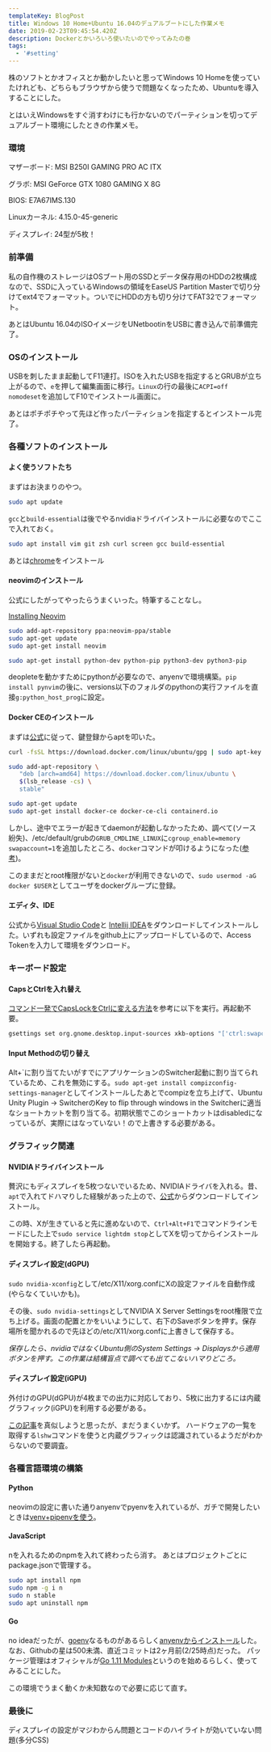 ```yaml
---
templateKey: BlogPost
title: Windows 10 Home+Ubuntu 16.04のデュアルブートにした作業メモ
date: 2019-02-23T09:45:54.420Z
description: Dockerとかいろいろ使いたいのでやってみたの巻
tags:
  - '#setting'
---
```

株のソフトとかオフィスとか動かしたいと思ってWindows 10 Homeを使っていたけれども、どちらもブラウザから使うで問題なくなったため、Ubuntuを導入することにした。

とはいえWindowsをすぐ消すわけにも行かないのでパーティションを切ってデュアルブート環境にしたときの作業メモ。

### 環境
マザーボード: MSI B250I GAMING PRO AC ITX

グラボ: MSI GeForce GTX 1080 GAMING X 8G

BIOS: E7A67IMS.130

Linuxカーネル: 4.15.0-45-generic

ディスプレイ: 24型が5枚！

### 前準備
私の自作機のストレージはOSブート用のSSDとデータ保存用のHDDの2枚構成なので、SSDに入っているWindowsの領域をEaseUS Partition Masterで切り分けてext4でフォーマット。ついでにHDDの方も切り分けてFAT32でフォーマット。

あとはUbuntu 16.04のISOイメージをUNetbootinをUSBに書き込んで前準備完了。

### OSのインストール
USBを刺したまま起動してF11連打。ISOを入れたUSBを指定するとGRUBが立ち上がるので、`e`を押して編集画面に移行。`Linux`の行の最後に`ACPI=off nomodeset`を追加してF10でインストール画面に。

あとはポチポチやって先ほど作ったパーティションを指定するとインストール完了。

### 各種ソフトのインストール
#### よく使うソフトたち
まずはお決まりのやつ。
```bash
sudo apt update
```

`gcc`と`build-essential`は後でやるnvidiaドライバインストールに必要なのでここで入れておく。
```bash
sudo apt install vim git zsh curl screen gcc build-essential
```

あとは[chrome](https://www.google.com/chrome/?brand=CHBD&gclid=Cj0KCQiA-8PjBRCWARIsADc18TL4rqXX7yuqHOGbdQpDq6qIFyqoWCo3oudPytr7LYABc0WZw25x7CMaArLMEALw_wcB&gclsrc=aw.ds)をインストール

#### neovimのインストール
公式にしたがってやったらうまくいった。特筆することなし。

[Installing Neovim](https://github.com/neovim/neovim/wiki/Installing-Neovim)
```bash
sudo add-apt-repository ppa:neovim-ppa/stable
sudo apt-get update
sudo apt-get install neovim

sudo apt-get install python-dev python-pip python3-dev python3-pip
```

deopleteを動かすためにpythonが必要なので、anyenvで環境構築。`pip install pynvim`の後に、versions以下のフォルダのpythonの実行ファイルを直接`g:python_host_prog`に設定。


#### Docker CEのインストール
まずは[公式](https://docs.docker.com/install/linux/docker-ce/ubuntu/)に従って、鍵登録からaptを叩いた。

```bash
curl -fsSL https://download.docker.com/linux/ubuntu/gpg | sudo apt-key add -

sudo add-apt-repository \
   "deb [arch=amd64] https://download.docker.com/linux/ubuntu \
   $(lsb_release -cs) \
   stable"

sudo apt-get update
sudo apt-get install docker-ce docker-ce-cli containerd.io
```

しかし、途中でエラーが起きてdaemonが起動しなかったため、調べて(ソース紛失)、/etc/default/grubの`GRUB_CMDLINE_LINUX`に`cgroup_enable=memory swapaccount=1`を追加したところ、`docker`コマンドが叩けるようになった([参考](https://gihyo.jp/admin/serial/01/linux_containers/0003))。

このままだとroot権限がないと`docker`が利用できないので、`sudo usermod -aG docker $USER`としてユーザをdockerグループに登録。

#### エディタ、IDE
公式から[Visual Studio Code](https://code.visualstudio.com/)と
[Intellij IDEA](https://www.jetbrains.com/idea/)をダウンロードしてインストールした。いずれも設定ファイルをgithub上にアップロードしているので、Access Tokenを入力して環境をダウンロード。

### キーボード設定
#### CapsとCtrlを入れ替え
[コマンド一発でCapsLockをCtrlに変える方法](https://linuxfan.info/capslock-ctrl)を参考に以下を実行。再起動不要。

```bash
gsettings set org.gnome.desktop.input-sources xkb-options "['ctrl:swapcaps']"
```

#### Input Methodの切り替え
Alt+\`に割り当てたいがすでにアプリケーションのSwitcher起動に割り当てられているため、これを無効にする。`sudo apt-get install compizconfig-settings-manager`としてインストールしたあとでcompizを立ち上げて、Ubuntu Unity Plugin -> SwitcherのKey to flip through windows in the Switcherに適当なショートカットを割り当てる。初期状態でこのショートカットはdisabledになっているが、実際にはなっていない！ので上書きする必要がある。


### グラフィック関連
#### NVIDIAドライバインストール
贅沢にもディスプレイを5枚つないでいるため、NVIDIAドライバを入れる。昔、`apt`で入れてドハマりした経験があった上ので、[公式](https://www.nvidia.co.jp/Download/index.aspx?lang=jp)からダウンロードしてインストール。

この時、Xが生きていると先に進めないので、`Ctrl+Alt+F1`でコマンドラインモードにした上で`sudo service lightdm stop`としてXを切ってからインストールを開始する。終了したら再起動。

#### ディスプレイ設定(dGPU)
`sudo nvidia-xconfig`として/etc/X11/xorg.confにXの設定ファイルを自動作成(やらなくていいかも)。

その後、`sudo nvidia-settings`としてNVIDIA X Server Settingsをroot権限で立ち上げる。画面の配置とかをいいようにして、右下のSaveボタンを押す。保存場所を聞かれるので先ほどの/etc/X11/xorg.confに上書きして保存する。

_保存したら、nvidiaではなくUbuntu側のSystem Settings -> Displaysから適用ボタンを押す。この作業は結構盲点で調べても出てこないハマりどころ。_

#### ディスプレイ設定(iGPU)
外付けのGPU(dGPU)が4枚までの出力に対応しており、5枚に出力するには内蔵グラフィック(iGPU)を利用する必要がある。

[この記事](https://himeji-cs.jp/wiki/Ubuntu%E3%81%A7dGPU/iGPU%E3%81%AE%E3%83%87%E3%83%A5%E3%82%A2%E3%83%AB%E3%83%A2%E3%83%8B%E3%82%BF%E8%A8%AD%E5%AE%9A)を真似しようと思ったが、まだうまくいかず。
ハードウェアの一覧を取得する`lshw`コマンドを使うと内蔵グラフィックは認識されているようだがわからないので要調査。

### 各種言語環境の構築
#### Python
neovimの設定に書いた通りanyenvでpyenvを入れているが、ガチで開発したいときは[venv+pipenvを使う](https://paiza.hatenablog.com/entry/2018/07/05/%E5%88%9D%E5%BF%83%E8%80%85%E5%90%91%E3%81%91%E3%83%BBPython%E3%81%AE%E4%BB%AE%E6%83%B3%E7%92%B0%E5%A2%83venv%E3%81%A8Pipenv%E3%81%AB%E3%82%88%E3%82%8B%E3%83%91%E3%83%83%E3%82%B1%E3%83%BC%E3%82%B8)。

#### JavaScript
nを入れるためのnpmを入れて終わったら消す。
あとはプロジェクトごとにpackage.jsonで管理する。

```bash
sudo apt install npm
sudo npm -g i n
sudo n stable
sudo apt uninstall npm
```

#### Go
no ideaだったが、[goenv](https://github.com/syndbg/goenv)なるものがあるらしく[anyenvからインストール](https://qiita.com/furuhashin/items/9c0f10045225f40d4189)した。
なお、Githubの星は500未満、直近コミットは2ヶ月前(2/25時点)だった。
パッケージ管理はオフィシャルが[Go 1.11 Modules](https://github.com/golang/go/wiki/Modules#example)というのを始めるらしく、使ってみることにした。

この環境でうまく動くか未知数なので必要に応じて直す。

### 最後に
ディスプレイの設定がマジわからん問題とコードのハイライトが効いていない問題(多分CSS)
